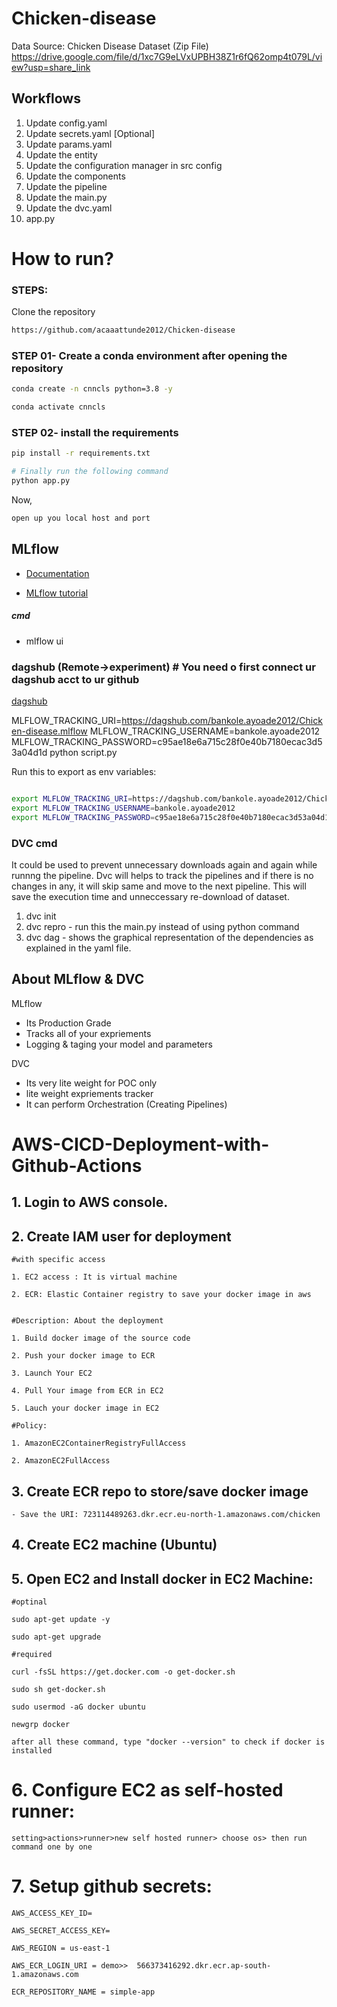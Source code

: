 # Chicken-disease
Data Source: Chicken Disease Dataset (Zip File)
        https://drive.google.com/file/d/1xc7G9eLVxUPBH38Z1r6fQ62omp4t079L/view?usp=share_link


## Workflows

1. Update config.yaml
2. Update secrets.yaml [Optional]
3. Update params.yaml
4. Update the entity
5. Update the configuration manager in src config
6. Update the components
7. Update the pipeline 
8. Update the main.py
9. Update the dvc.yaml
10. app.py

# How to run?
### STEPS:

Clone the repository

```bash
https://github.com/acaaattunde2012/Chicken-disease
```
### STEP 01- Create a conda environment after opening the repository

```bash
conda create -n cnncls python=3.8 -y
```

```bash
conda activate cnncls
```


### STEP 02- install the requirements
```bash
pip install -r requirements.txt
```

```bash
# Finally run the following command
python app.py
```

Now,
```bash
open up you local host and port
```






## MLflow

- [Documentation](https://mlflow.org/docs/latest/index.html)

- [MLflow tutorial](https://youtu.be/qdcHHrsXA48?si=bD5vDS60akNphkem)

##### cmd
- mlflow ui

### dagshub (Remote->experiment) # You need o first connect ur dagshub acct to ur github
[dagshub](https://dagshub.com/)

MLFLOW_TRACKING_URI=https://dagshub.com/bankole.ayoade2012/Chicken-disease.mlflow
MLFLOW_TRACKING_USERNAME=bankole.ayoade2012
MLFLOW_TRACKING_PASSWORD=c95ae18e6a715c28f0e40b7180ecac3d53a04d1d
python script.py

Run this to export as env variables:

```bash

export MLFLOW_TRACKING_URI=https://dagshub.com/bankole.ayoade2012/Chicken-disease.mlflow
export MLFLOW_TRACKING_USERNAME=bankole.ayoade2012
export MLFLOW_TRACKING_PASSWORD=c95ae18e6a715c28f0e40b7180ecac3d53a04d1d

```


### DVC cmd
It could be used to prevent unnecessary downloads again and again while runnng the pipeline.
Dvc will helps to track the pipelines and if there is no changes in any, it will skip same and move to the next pipeline. This will save the execution time and unneccessary re-download of dataset.
1. dvc init
2. dvc repro - run this the main.py instead of using python command
3. dvc dag  - shows the graphical representation of the dependencies as explained in the yaml file.


## About MLflow & DVC

MLflow

 - Its Production Grade
 - Tracks all of your expriements
 - Logging & taging your model and parameters


DVC 

 - Its very lite weight for POC only
 - lite weight expriements tracker
 - It can perform Orchestration (Creating Pipelines)



# AWS-CICD-Deployment-with-Github-Actions

## 1. Login to AWS console.

## 2. Create IAM user for deployment

	#with specific access

	1. EC2 access : It is virtual machine

	2. ECR: Elastic Container registry to save your docker image in aws


	#Description: About the deployment

	1. Build docker image of the source code

	2. Push your docker image to ECR

	3. Launch Your EC2 

	4. Pull Your image from ECR in EC2

	5. Lauch your docker image in EC2

	#Policy:

	1. AmazonEC2ContainerRegistryFullAccess

	2. AmazonEC2FullAccess

	
## 3. Create ECR repo to store/save docker image
    - Save the URI: 723114489263.dkr.ecr.eu-north-1.amazonaws.com/chicken
	
## 4. Create EC2 machine (Ubuntu) 

## 5. Open EC2 and Install docker in EC2 Machine:
	
	
	#optinal

	sudo apt-get update -y

	sudo apt-get upgrade
	
	#required

	curl -fsSL https://get.docker.com -o get-docker.sh

	sudo sh get-docker.sh

	sudo usermod -aG docker ubuntu

	newgrp docker

	after all these command, type "docker --version" to check if docker is installed
	
# 6. Configure EC2 as self-hosted runner:
    setting>actions>runner>new self hosted runner> choose os> then run command one by one


# 7. Setup github secrets:

    AWS_ACCESS_KEY_ID=

    AWS_SECRET_ACCESS_KEY=

    AWS_REGION = us-east-1

    AWS_ECR_LOGIN_URI = demo>>  566373416292.dkr.ecr.ap-south-1.amazonaws.com

    ECR_REPOSITORY_NAME = simple-app

